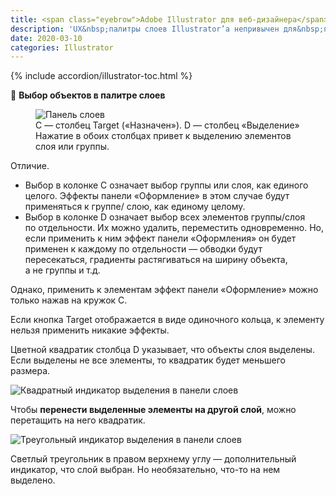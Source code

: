 ```yaml
---
title: <span class="eyebrow">Adobe Illustrator для веб-дизайнера</span> 1.2) Слои
description: 'UX&nbsp;палитры слоев Illustrator’а непривычен для&nbsp;пользователей других графических редакторов, включая Photoshop.'
date: 2020-03-10
categories: Illustrator
---
```


{% include accordion/illustrator-toc.html %}

<p>🔵 <strong>Выбор объектов в палитре слоев</strong></p>
<figure>
  <img src="{{ site.assets }}/img/blog/2020/03-10/01-illustrator-layers-palette.png" alt="Панель слоев">
  <figcaption>С&nbsp;— столбец Target («Назначен»). D&nbsp;— столбец «Выделение»<br>
  Нажатие в&nbsp;обоих столбцах привет к&nbsp;выделению элементов слоя или группы.</figcaption>
</figure>
<p class="list-caption">Отличие.</p>
<ul>
<li>Выбор в&nbsp;колонке&nbsp;С означает выбор группы или слоя, как единого целого. Эффекты панели «Оформление» в&nbsp;этом случае будут применяться к&nbsp;группе/ слою, как единому целому.</li>
<li>Выбор в&nbsp;колонке&nbsp;D означает выбор всех элементов группы/слоя по&nbsp;отдельности. Их&nbsp;можно удалить, переместить одновременно. Но, если применить к&nbsp;ним эффект панели «Оформления» он&nbsp;будет применен к&nbsp;каждому по&nbsp;отдельности&nbsp;— обводки будут пересекаться, градиенты растягиваться на&nbsp;ширину объекта, а&nbsp;не&nbsp;группы и&nbsp;т.д.</li>
</ul>
<p>Однако, применить к&nbsp;элементам эффект панели «Оформление» можно только нажав на&nbsp;кружок C.</p>
<p>Если кнопка Target отображается в&nbsp;виде одиночного кольца, к&nbsp;элементу нельзя применить никакие эффекты.</p>
<p>Цветной квадратик столбца D&nbsp;указывает, что объекты слоя выделены. Если выделены не&nbsp;все элементы, то&nbsp;квадратик будет меньшего размера. </p>
<p><img src="{{ site.assets }}/img/blog/2020/03-10/02-illustrator-layers-palette-column-d.png" alt="Квадратный индикатор выделения в панели слоев"></p>
<p>Чтобы <strong>перенести выделенные элементы на&nbsp;другой слой</strong>, можно перетащить на&nbsp;него квадратик.</p>
<p><img src="{{ site.assets }}/img/blog/2020/03-10/03-illustrator-layers-palette-triangular-selection-indicator.png" alt="Треугольный индикатор выделения в панели слоев"></p>
<p>Светлый треугольник в&nbsp;правом верхнему углу&nbsp;— дополнительный индикатор, что слой выбран. Но&nbsp;необязательно, что-то на&nbsp;нем выделено.</p>
